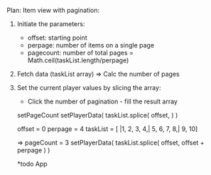 Plan: Item view with pagination:

1. Initiate the parameters:
   - offset: starting point
   - perpage: number of items on a single page
   - pagecount: number of total pages = Math.ceil(taskList.length/perpage)

2. Fetch data (taskList array) => Calc the number of pages
3. Set the current player values by slicing the array:
   - Click the number of pagination - fill the result array

   setPageCount
   setPlayerData( taskList.splice( offset,  ) )




   offset = 0
   perpage = 4
   taskList = [ |1, 2, 3, 4,| 5, 6, 7, 8,| 9, 10]

   => pageCount = 3
   setPlayerData( taskList.splice( offset, offset + perpage ) )
   
   
   *todo App
